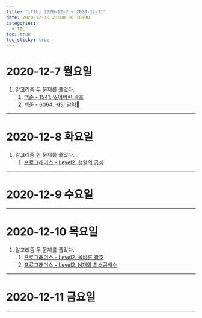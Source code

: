 ```yaml
---
title: "[TIL] 2020-12-7 ~ 2020-12-11"
date: 2020-12-10 23:08:00 +0900
categories:
  - TIL
toc: true
toc_sticky: true
---
```


# 2020-12-7 월요일

1. 알고리즘 두 문제를 풀었다.
   1. [백준 - 1541. 잃어버린 괄호](http://ddb8036631.github.io/boj/백준_1541_잃어버린괄호)
   2. [백준 - 6064. 카잉 달력](http://ddb8036631.github.io/boj/백준_6064_카잉달력)

---

# 2020-12-8 화요일

1. 알고리즘 한 문제를 풀었다.
   1. [프로그래머스 - Level2. 행렬의 곱셈](http://ddb8036631.github.io/programmers/프로그래머스_행렬의곱셈)

---

# 2020-12-9 수요일

---

# 2020-12-10 목요일

1. 알고리즘 두 문제를 풀었다.
   1. [프로그래머스 - Level2. 올바른 괄호](http://ddb8036631.github.io/programmers/프로그래머스_올바른-괄호)
   1. [프로그래머스 - Level2. N개의 최소공배수](http://ddb8036631.github.io/programmers/프로그래머스_N개의-최소공배수)

---

# 2020-12-11 금요일

---